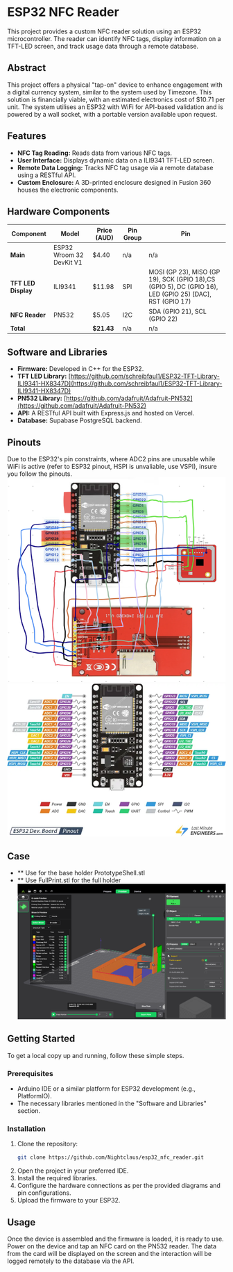 # ESP32 NFC Reader

This project provides a custom NFC reader solution using an ESP32 microcontroller. The reader can identify NFC tags, display information on a TFT-LED screen, and track usage data through a remote database.

## Abstract

This project offers a physical "tap-on" device to enhance engagement with a digital currency system, similar to the system used by Timezone. This solution is financially viable, with an estimated electronics cost of $10.71 per unit. The system utilises an ESP32 with WiFi for API-based validation and is powered by a wall socket, with a portable version available upon request.

## Features

- **NFC Tag Reading:** Reads data from various NFC tags.
- **User Interface:** Displays dynamic data on a ILI9341 TFT-LED screen.
- **Remote Data Logging:** Tracks NFC tag usage via a remote database using a RESTful API.
- **Custom Enclosure:** A 3D-printed enclosure designed in Fusion 360 houses the electronic components.

## Hardware Components

| Component         | Model                       | Price (AUD)      | Pin Group        | Pin              |
| ----------------- | --------------------------- | ---------------- | ---------------- | ---------------- |
| **Main**          | ESP32 Wroom 32 DevKit V1    | $4.40            | n/a              | n/a              |
| **TFT LED Display** | ILI9341                     | $11.98           | SPI            | MOSI (GP 23), MISO (GP 19), SCK (GPIO 18),CS (GPIO 5), DC (GPIO 16), LED (GPIO 25) [DAC], RST (GPIO 17) |
| **NFC Reader**    | PN532                       | $5.05            | I2C              | SDA (GPIO 21), SCL (GPIO 22) |
| **Total**         |                             | **$21.43**       | n/a              | n/a              |

## Software and Libraries

- **Firmware:** Developed in C++ for the ESP32.
- **TFT LED Library:** [https://github.com/schreibfaul1/ESP32-TFT-Library-ILI9341-HX8347D](https://github.com/schreibfaul1/ESP32-TFT-Library-ILI9341-HX8347D)
- **PN532 Library:** [https://github.com/adafruit/Adafruit-PN532](https://github.com/adafruit/Adafruit-PN532)
- **API:** A RESTful API built with Express.js and hosted on Vercel.
- **Database:** Supabase PostgreSQL backend.

## Pinouts

Due to the ESP32's pin constraints, where ADC2 pins are unusable while WiFi is active (refer to ESP32 pinout, HSPI is unvaliable, use VSPI), insure you follow the pinouts.
![Pinout diagram of hardware](/pinout-diagram.png "Pinout Diagram (Refer to table above)")
![Pinout diagram of ESP32](ESP32-Pinout.jpg "ESP32 Pinout (Ensure you avoid the pins labelled with ADC2)")

## Case
- ** Use for the base holder PrototypeShell.stl
- ** Use FullPrint.stl for the full holder
![Sliced file](SlicePreview.png "Creativity Slicer Preview")

## Getting Started

To get a local copy up and running, follow these simple steps.

### Prerequisites

- Arduino IDE or a similar platform for ESP32 development (e.g., PlatformIO).
- The necessary libraries mentioned in the "Software and Libraries" section.

### Installation

1.  Clone the repository:
    ```sh
    git clone https://github.com/Nightclaus/esp32_nfc_reader.git
    ```
2.  Open the project in your preferred IDE.
3.  Install the required libraries.
4.  Configure the hardware connections as per the provided diagrams and pin configurations.
5.  Upload the firmware to your ESP32.

## Usage

Once the device is assembled and the firmware is loaded, it is ready to use. Power on the device and tap an NFC card on the PN532 reader. The data from the card will be displayed on the screen and the interaction will be logged remotely to the database via the API.
